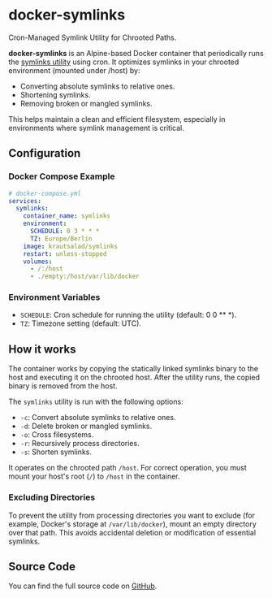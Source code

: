 # docker-symlinks

Cron-Managed Symlink Utility for Chrooted Paths.

**docker-symlinks** is an Alpine-based Docker container that periodically runs the [symlinks utility](https://github.com/brandt/symlinks) using cron. It optimizes symlinks in your chrooted environment (mounted under /host) by:

- Converting absolute symlinks to relative ones.
- Shortening symlinks.
- Removing broken or mangled symlinks.

This helps maintain a clean and efficient filesystem, especially in environments where symlink management is critical.

## Configuration

### Docker Compose Example

```yaml
# docker-compose.yml
services:
  symlinks:
    container_name: symlinks
    environment:
      SCHEDULE: 0 3 * * *
      TZ: Europe/Berlin
    image: krautsalad/symlinks
    restart: unless-stopped
    volumes:
      - /:/host
      - ./empty:/host/var/lib/docker
```

### Environment Variables

- `SCHEDULE`: Cron schedule for running the utility (default: 0 0 ** *).
- `TZ`: Timezone setting (default: UTC).

## How it works

The container works by copying the statically linked symlinks binary to the host and executing it on the chrooted host. After the utility runs, the copied binary is removed from the host.

The `symlinks` utility is run with the following options:

- `-c`: Convert absolute symlinks to relative ones.
- `-d`: Delete broken or mangled symlinks.
- `-o`: Cross filesystems.
- `-r`: Recursively process directories.
- `-s`: Shorten symlinks.

It operates on the chrooted path `/host`. For correct operation, you must mount your host's root (`/`) to `/host` in the container.

### Excluding Directories

To prevent the utility from processing directories you want to exclude (for example, Docker's storage at `/var/lib/docker`), mount an empty directory over that path. This avoids accidental deletion or modification of essential symlinks.

## Source Code

You can find the full source code on [GitHub](https://github.com/krautsalad/docker-symlinks).
